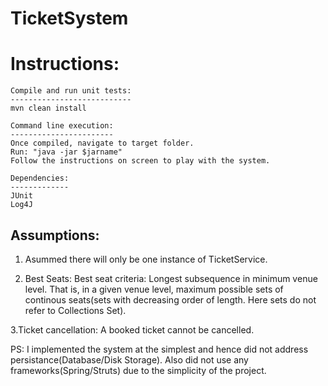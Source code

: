 # TicketSystem
Instructions:
==============
	Compile and run unit tests:
	---------------------------
	mvn clean install
	
	Command line execution:
	-----------------------
	Once compiled, navigate to target folder.
	Run: "java -jar $jarname"
	Follow the instructions on screen to play with the system.

	Dependencies:
	-------------
	JUnit
	Log4J

Assumptions:
-----------
1. Asummed there will only be one instance of TicketService.

2. Best Seats: Best seat criteria: Longest subsequence in minimum venue level. That is, in a given venue level, maximum possible sets of continous seats(sets with decreasing order of length. Here sets do not refer to Collections Set).

3.Ticket cancellation: A booked ticket cannot be cancelled.

PS: I implemented the system at the simplest and hence did not address persistance(Database/Disk Storage). Also did not use any frameworks(Spring/Struts) due to the simplicity of the project.
